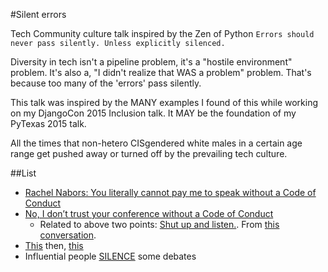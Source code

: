 #Silent errors

Tech Community culture talk inspired by the Zen of Python
`Errors should never pass silently. Unless explicitly silenced.`

Diversity in tech isn't a pipeline problem, it's a "hostile environment" problem. It's also a, "I didn't realize that WAS a problem" problem. That's because too many of the 'errors' pass silently.

This talk was inspired by the MANY examples I found of this while working on my DjangoCon 2015 Inclusion talk. It MAY be the foundation of my PyTexas 2015 talk.

All the times that non-hetero CISgendered white males in a certain age range get pushed away or turned off by the prevailing tech culture.

##List
-  [Rachel Nabors: You literally cannot pay me to speak without a Code of Conduct](http://rachelnabors.com/2015/09/01/code-of-conduct/)
-  [No, I don’t trust your conference without a Code of Conduct](http://www.perpendicularangel.com/2015/08/no-i-dont-trust-your-conference-without-a-code-of-conduct/)
    -  Related to above two points: [Shut up and listen.](https://the-pastry-box-project.net/dylan-wilbanks/2015-august-17). From [this conversation](https://storify.com/Transition/conversation-with-rachelnabors-kirabug-and-dylanw).
-  [This](https://twitter.com/Laralyn/status/639840500699127813) then, [this]()
-  Influential people [SILENCE](https://twitter.com/garannm/status/639419732844802048) some debates